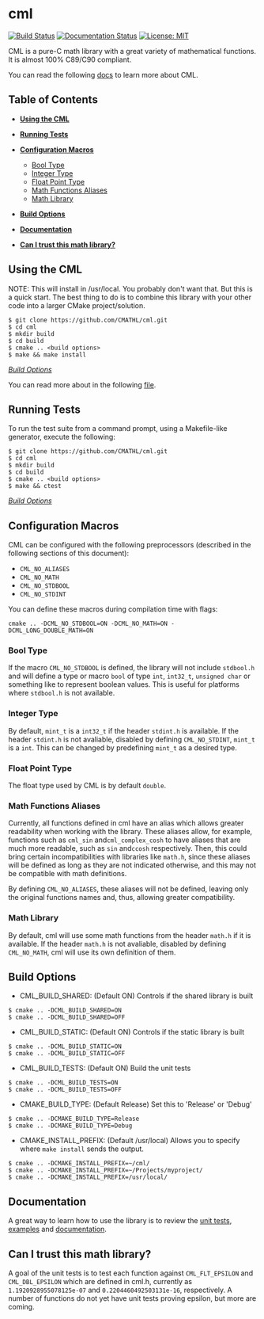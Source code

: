# cml

[![Build Status](https://travis-ci.org/CMATHL/cml.svg?branch=development)](https://travis-ci.org/CMATHL/cml) [![Documentation Status](https://readthedocs.org/projects/cml/badge/?version=latest)](http://cml.readthedocs.io/en/latest/?badge=latest) [![License: MIT](https://img.shields.io/badge/License-MIT-blue.svg)](https://opensource.org/licenses/MIT)

CML is a pure-C math library with a great variety of mathematical functions. It is almost 100% C89/C90 compliant.

You can read the following [docs](http://cml.readthedocs.io/) to learn more about CML.

## Table of Contents

-   [**Using the CML**](#using-the-cmathl)
-   [**Running Tests**](#running-tests)
-   [**Configuration Macros**](#configuration-macros)

    -   [Bool Type](#bool-type)
    -   [Integer Type](#integer-type)
    -   [Float Point Type](#float-point-type)
    -   [Math Functions Aliases](#math-functions-aliases)
    -   [Math Library](#math-library)

-   [**Build Options**](#build-options)
-   [**Documentation**](#documentation)
-   [**Can I trust this math library?**](#can-i-trust-this-math-library)

## Using the CML

NOTE: This will install in /usr/local. You probably don't want that. But this is a quick start. The best thing to do is to combine this library with your other code into a larger CMake project/solution.

```shell
$ git clone https://github.com/CMATHL/cml.git
$ cd cml
$ mkdir build
$ cd build
$ cmake .. <build options>
$ make && make install
```

[_Build Options_](#build-options)

You can read more about in the following [file](./docs/USING_THE_REFERENCE.md).

## Running Tests

To run the test suite from a command prompt, using a Makefile-like generator, execute the following:

```shell
$ git clone https://github.com/CMATHL/cml.git
$ cd cml
$ mkdir build
$ cd build
$ cmake .. <build options>
$ make && ctest
```

[_Build Options_](#build-options)

## Configuration Macros

CML can be configured with the following preprocessors (described in the following sections of this document):

-   `CML_NO_ALIASES`
-   `CML_NO_MATH`
-   `CML_NO_STDBOOL`
-   `CML_NO_STDINT`

You can define these macros during compilation time with flags:

    cmake .. -DCML_NO_STDBOOL=ON -DCML_NO_MATH=ON -DCML_LONG_DOUBLE_MATH=ON

### Bool Type

If the macro `CML_NO_STDBOOL` is defined, the library will not include `stdbool.h` and will define a type or macro `bool` of type `int`, `int32_t`, `unsigned char` or something like to represent boolean values. This is useful for platforms where `stdbool.h` is not available.

### Integer Type

By default, `mint_t` is a `int32_t` if the header `stdint.h` is available. If the header `stdint.h` is not avaliable, disabled by defining `CML_NO_STDINT`, `mint_t` is a `int`. This can be changed by predefining `mint_t` as a desired type.

### Float Point Type

The float type used by CML is by default `double`.

### Math Functions Aliases

Currently, all functions defined in cml have an alias which allows greater readability when working with the library. These aliases allow, for example, functions such as `cml_sin` and`cml_complex_cosh` to have aliases that are much more readable, such as `sin` and`ccosh` respectively. Then, this could bring certain incompatibilities with libraries like `math.h`, since these aliases will be defined as long as they are not indicated otherwise, and this may not be compatible with math definitions.

By defining `CML_NO_ALIASES`, these aliases will not be defined, leaving only the original functions names and, thus, allowing greater compatibility.

### Math Library

By default, cml will use some math functions from the header `math.h` if it is available. If the header `math.h` is not avaliable, disabled by defining `CML_NO_MATH`, cml will use its own definition of them.

## Build Options

-   CML_BUILD_SHARED: (Default ON) Controls if the shared library is built

```shell
$ cmake .. -DCML_BUILD_SHARED=ON
$ cmake .. -DCML_BUILD_SHARED=OFF
```

-   CML_BUILD_STATIC: (Default ON) Controls if the static library is built

```shell
$ cmake .. -DCML_BUILD_STATIC=ON
$ cmake .. -DCML_BUILD_STATIC=OFF
```

-   CML_BUILD_TESTS: (Default ON) Build the unit tests

```shell
$ cmake .. -DCML_BUILD_TESTS=ON
$ cmake .. -DCML_BUILD_TESTS=OFF
```

-   CMAKE_BUILD_TYPE: (Default Release) Set this to 'Release' or 'Debug'

```shell
$ cmake .. -DCMAKE_BUILD_TYPE=Release
$ cmake .. -DCMAKE_BUILD_TYPE=Debug
```

-   CMAKE_INSTALL_PREFIX: (Default /usr/local) Allows you to specify where `make install` sends the output.

```shell
$ cmake .. -DCMAKE_INSTALL_PREFIX=~/cml/
$ cmake .. -DCMAKE_INSTALL_PREFIX=~/Projects/myproject/
$ cmake .. -DCMAKE_INSTALL_PREFIX=/usr/local/
```

## Documentation

A great way to learn how to use the library is to review the [unit tests](./test/), [examples](./example) and [documentation](http://cml.readthedocs.io/).

## Can I trust this math library?

A goal of the unit tests is to test each function against `CML_FLT_EPSILON` and `CML_DBL_EPSILON` which are defined in cml.h, currently as `1.1920928955078125e-07` and `0.2204460492503131e-16`, respectively. A number of functions do not yet have unit tests proving epsilon, but more are coming.
